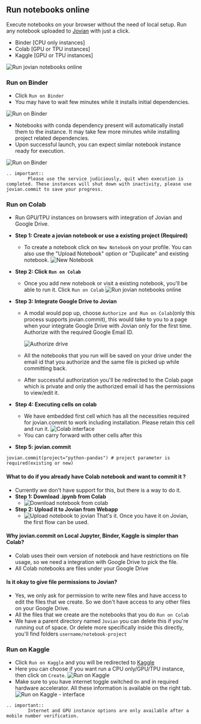 ## Run notebooks online

Execute notebooks on your browser without the need of local setup. Run any notebook uploaded to [Jovian](https://jovian.ml) with just a click.

- Binder [CPU only instances]
- Colab [GPU or TPU instances]
- Kaggle [GPU or TPU instances]

<img src="https://imgur.com/WvEfAAj.png" class="screenshot" alt="Run jovian notebooks online">

### Run on Binder

- Click `Run on Binder`
- You may have to wait few minutes while it installs initial dependencies.

<img src="https://imgur.com/oJnksFb.png" class="screenshot" alt="Run on Binder">

- Notebooks with conda dependency present will automatically install them to the instance. It may take few more minutes while installing project related dependencies.
- Upon successful launch, you can expect similar notebook instance ready for execution.

<img src="https://imgur.com/Q1CLUZQ.png" class="screenshot" alt="Run on Binder">

```eval_rst
.. important::
        Please use the service judiciously, quit when execution is completed. These instances will shut down with inactivity, please use jovian.commit to save your progress.
```

### Run on Colab

- Run GPU/TPU instances on browsers with integration of Jovian and Google Drive.

- **Step 1: Create a jovian notebook or use a existing project (Required)**
  - To create a notebook click on `New Notebook` on your profile. You can also use the "Upload Notebook" option or "Duplicate" and existing notebook.
    <img src="https://imgur.com/tmxWdMw.png" class="screenshot" alt="New Notebook">
- **Step 2: Click `Run on Colab`**
  - Once you add new notebook or visit a existing notebook, you'll be able to run it. Click `Run on Colab`
    <img src="https://imgur.com/WvEfAAj.png" class="screenshot" alt="Run jovian notebooks online">
- **Step 3: Integrate Google Drive to Jovian**

  - A modal would pop up, choose `Authorize and Run on Colab`(only this process supports jovian.commit), this would take to you to a page when your integrate Google Drive with Jovian only for the first time. Authorize with the required Google Email ID.

    <img src="https://imgur.com/ojVBBqA.png" class="screenshot" alt="Authorize drive">

  - All the notebooks that you run will be saved on your drive under the email id that you authorize and the same file is picked up while committing back.
  - After successful authorization you'll be redirected to the Colab page which is private and only the authorized email id has the permissions to view/edit it.

- **Step 4: Executing cells on colab**
  - We have embedded first cell which has all the necessities required for jovian.commit to work including installation. Please retain this cell and run it.
    <img src="https://imgur.com/1qJerZc.png" class="screenshot" alt="Colab interface">
  - You can carry forward with other cells after this
- **Step 5: jovian.commit**

```
jovian.commit(project="python-pandas") # project parameter is required(existing or new)
```

#### What to do if you already have Colab notebook and want to commit it ?

- Currently we don't have support for this, but there is a way to do it.
- **Step 1: Download .ipynb from Colab**
  - <img src="https://imgur.com/PnrSTx0.png" class="screenshot" alt="Download notebook from colab">
- **Step 2: Upload it to Jovian from Webapp**
  - <img src="https://imgur.com/bwg9hFv.png" class="screenshot" alt="Upload notebook to jovian">
    That's it. Once you have it on Jovian, the first flow can be used.

#### Why jovian.commit on Local Jupyter, Binder, Kaggle is simpler than Colab?

- Colab uses their own version of notebook and have restrictions on file usage, so we need a integration with Google Drive to pick the file.
- All Colab notebooks are files under your Google Drive

#### Is it okay to give file permissions to Jovian?

- Yes, we only ask for permission to write new files and have access to edit the files that we create. So we don't have access to any other files on your Google Drive.
- All the files that we create are the notebooks that you do `Run on Colab`
- We have a parent directory named `Jovian` you can delete this if you're running out of space. Or delete more specifically inside this directly, you'll find folders `username/notebook-project`

### Run on Kaggle

- Click `Run on Kaggle` and you will be redirected to [Kaggle](https://kaggle.com)
- Here you can choose if you want run a CPU only/GPU/TPU instance, then click on `Create`.
  <img src="https://imgur.com/sO51js1.png" class="screenshot" alt="Run on Kaggle">
- Make sure to you have internet toggle switched `On` and in required hardware accelerator. All these information is available on the right tab.
  <img src="https://imgur.com/VvbnFmG.png" class="screenshot" alt="Run on Kaggle - interface">

```eval_rst
.. important::
        Internet and GPU instance options are only available after a mobile number verification.
```
